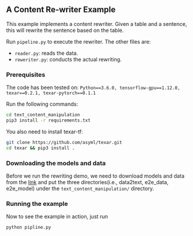 ## A Content Re-writer Example

This example implements a content rewriter. Given a table and a sentence, this
will rewrite the sentence based on the table.

Run `pipeline.py` to execute the rewriter. The other files are:
 - `reader.py`: reads the data.
 - `reweriter.py`: conducts the actual rewriting.

### Prerequisites

The code has been tested on:
`Python==3.6.0, tensorflow-gpu==1.12.0, texar==0.2.1, texar-pytorch==0.1.1`

Run the following commands:

```bash
cd text_content_manipulation
pip3 install -r requirements.txt
```

You also need to install texar-tf:

```bash
git clone https://github.com/asyml/texar.git
cd texar && pip3 install .
```


### Downloading the models and data

Before we run the rewriting demo, we need to download models and data from the [link](https://drive.google.com/drive/folders/1jNaJ_R_f89G8xbAC8iwe49Yx_Z-LXr0i?usp=sharing) and put the three directories(i.e., data2text, e2e_data, e2e_model) under the `text_content_manipulation/` directory.  

### Running the example

Now to see the example in action, just run

```bash
python pipline.py
```
